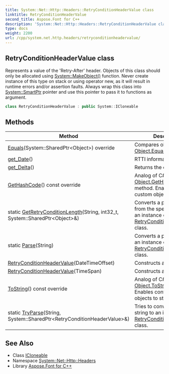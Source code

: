```yaml
---
title: System::Net::Http::Headers::RetryConditionHeaderValue class
linktitle: RetryConditionHeaderValue
second_title: Aspose.Font for C++
description: 'System::Net::Http::Headers::RetryConditionHeaderValue class. Represents a value of the ''Retry-After'' header. Objects of this class should only be allocated using System::MakeObject() function. Never create instance of this type on stack or using operator new, as it will result in runtime errors and/or assertion faults. Always wrap this class into System::SmartPtr pointer and use this pointer to pass it to functions as argument in C++.'
type: docs
weight: 2200
url: /cpp/system.net.http.headers/retryconditionheadervalue/
---
```

## RetryConditionHeaderValue class


Represents a value of the 'Retry-After' header. Objects of this class should only be allocated using [System::MakeObject()](../../system/makeobject/) function. Never create instance of this type on stack or using operator new, as it will result in runtime errors and/or assertion faults. Always wrap this class into [System::SmartPtr](../../system/smartptr/) pointer and use this pointer to pass it to functions as argument.

```cpp
class RetryConditionHeaderValue : public System::ICloneable
```

## Methods

| Method | Description |
| --- | --- |
| [Equals](./equals/)(System::SharedPtr\<Object\>) override | Compares objects using C# [Object.Equals](../../system/object/equals/) semantics. |
| [get_Date](./get_date/)() | RTTI information. |
| [get_Delta](./get_delta/)() | Returns the delta value. |
| [GetHashCode](./gethashcode/)() const override | Analog of C# [Object.GetHashCode()](../../system/object/gethashcode/) method. Enables hashing of custom objects. |
| static [GetRetryConditionLength](./getretryconditionlength/)(String, int32_t, System::SharedPtr\<Object\>\&) | Converts a passed string from the specified index to an instance of the [RetryConditionHeaderValue](./) class. |
| static [Parse](./parse/)(String) | Converts a passed string to an instance of the [RetryConditionHeaderValue](./) class. |
| [RetryConditionHeaderValue](./retryconditionheadervalue/)(DateTimeOffset) | Constructs a new instance. |
| [RetryConditionHeaderValue](./retryconditionheadervalue/)(TimeSpan) | Constructs a new instance. |
| [ToString](./tostring/)() const override | Analog of C# [Object.ToString()](../../system/object/tostring/) method. Enables converting custom objects to string. |
| static [TryParse](./tryparse/)(String, System::SharedPtr\<RetryConditionHeaderValue\>\&) | Tries to convert a passed string to an instance of the [RetryConditionHeaderValue](./) class. |
## See Also

* Class [ICloneable](../../system/icloneable/)
* Namespace [System::Net::Http::Headers](../)
* Library [Aspose.Font for C++](../../)

